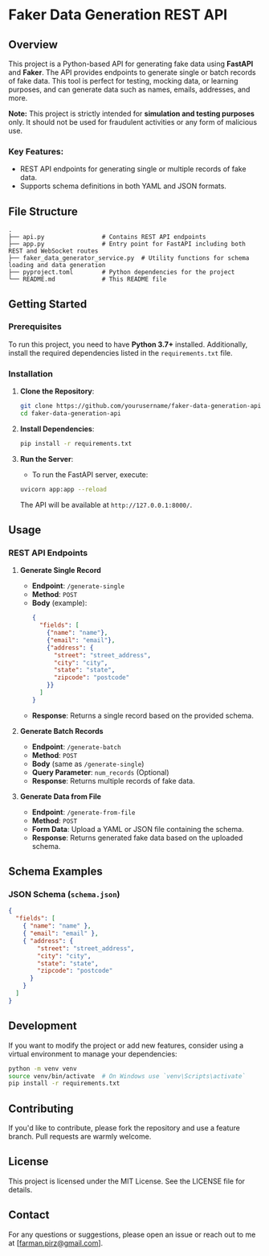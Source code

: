 # Faker Data Generation REST API

## Overview

This project is a Python-based API for generating fake data using **FastAPI** and **Faker**. The API provides endpoints to generate single or batch records of fake data. This tool is perfect for testing, mocking data, or learning purposes, and can generate data such as names, emails, addresses, and more.

**Note:** This project is strictly intended for **simulation and testing purposes** only. It should not be used for fraudulent activities or any form of malicious use.

### Key Features:
- REST API endpoints for generating single or multiple records of fake data.
- Supports schema definitions in both YAML and JSON formats.

## File Structure

```
.
├── api.py                # Contains REST API endpoints
├── app.py                # Entry point for FastAPI including both REST and WebSocket routes
├── faker_data_generator_service.py  # Utility functions for schema loading and data generation
├── pyproject.toml        # Python dependencies for the project
└── README.md             # This README file
```

## Getting Started

### Prerequisites

To run this project, you need to have **Python 3.7+** installed. Additionally, install the required dependencies listed in the `requirements.txt` file.

### Installation

1. **Clone the Repository**:
   ```bash
   git clone https://github.com/yourusername/faker-data-generation-api.git
   cd faker-data-generation-api
   ```

2. **Install Dependencies**:
   ```bash
   pip install -r requirements.txt
   ```

3. **Run the Server**:
   - To run the FastAPI server, execute:
   ```bash
   uvicorn app:app --reload
   ```
   The API will be available at `http://127.0.0.1:8000/`.

## Usage

### REST API Endpoints

1. **Generate Single Record**
   - **Endpoint**: `/generate-single`
   - **Method**: `POST`
   - **Body** (example):
     ```json
     {
       "fields": [
         {"name": "name"},
         {"email": "email"},
         {"address": {
           "street": "street_address",
           "city": "city",
           "state": "state",
           "zipcode": "postcode"
         }}
       ]
     }
     ```
   - **Response**: Returns a single record based on the provided schema.

2. **Generate Batch Records**
   - **Endpoint**: `/generate-batch`
   - **Method**: `POST`
   - **Body** (same as `/generate-single`)
   - **Query Parameter**: `num_records` (Optional)
   - **Response**: Returns multiple records of fake data.

3. **Generate Data from File**
   - **Endpoint**: `/generate-from-file`
   - **Method**: `POST`
   - **Form Data**: Upload a YAML or JSON file containing the schema.
   - **Response**: Returns generated fake data based on the uploaded schema.

## Schema Examples

### JSON Schema (`schema.json`)
```json
{
  "fields": [
    { "name": "name" },
    { "email": "email" },
    { "address": {
        "street": "street_address",
        "city": "city",
        "state": "state",
        "zipcode": "postcode"
      }
    }
  ]
}
```

## Development

If you want to modify the project or add new features, consider using a virtual environment to manage your dependencies:

```bash
python -m venv venv
source venv/bin/activate  # On Windows use `venv\Scripts\activate`
pip install -r requirements.txt
```

## Contributing

If you'd like to contribute, please fork the repository and use a feature branch. Pull requests are warmly welcome.

## License

This project is licensed under the MIT License. See the LICENSE file for details.

## Contact

For any questions or suggestions, please open an issue or reach out to me at [farman.pirz@gmail.com].
